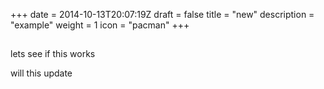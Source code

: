 +++
date = 2014-10-13T20:07:19Z
draft = false
title = "new"
description = "example"
weight = 1
icon = "pacman"
+++

##
lets see if this works

will this update


